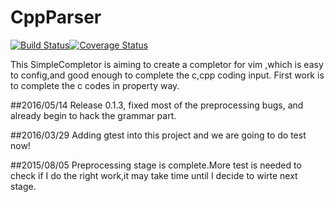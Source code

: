 # CppParser
[![Build Status](https://travis-ci.org/johnzeng/CppParser.svg?branch=develop)](https://travis-ci.org/johnzeng/CppParser)[![Coverage Status](https://coveralls.io/repos/github/johnzeng/CppParser/badge.svg?branch=develop)](https://coveralls.io/github/johnzeng/CppParser?branch=develop) 

This SimpleCompletor is aiming to create a completor for vim ,which is easy to config,and good enough to complete the c,cpp coding input.
First work is to complete the c codes in property way.

##2016/05/14
Release 0.1.3, fixed most of the preprocessing bugs, and already begin to hack the grammar part.

##2016/03/29
Adding gtest into this project and we are going to do test now!

##2015/08/05
Preprocessing stage is complete.More test is needed to check if I do the right work,it may take time until I decide to wirte next stage.

